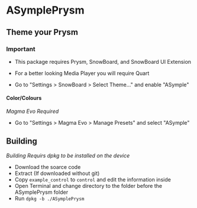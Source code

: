 # ASymplePrysm

## Theme your Prysm
### Important

* This package requires Prysm, SnowBoard, and SnowBoard UI Extension

* For a better looking Media Player you will require Quart

* Go to "Settings > SnowBoard > Select Theme..." and enable "ASymple"

#### Color/Colours

*Magma Evo Required*

* Go to "Settings > Magma Evo > Manage Presets" and select "ASymple"


## Building
*Building Requirs dpkg to be installed on the device*

* Download the soarce code 
* Extract (If downloaded without git)
* Copy `example_control` to `control` and edit the information inside 
* Open Terminal and change directory to the folder before the ASymplePrysm folder 
* Run `dpkg -b ./ASymplePrysm`
